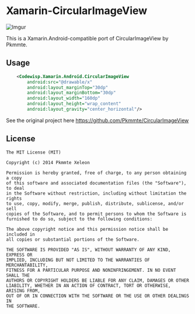 Xamarin-CircularImageView
=========================

![Imgur](http://i.imgur.com/kkXPRF4)

This is a Xamarin.Android-compatible port of CircularImageView by Pkmmte.

Usage
----------

```xml
    <Codewisp.Xamarin.Android.CircularImageView
        android:src="@drawable/x"
        android:layout_marginTop="30dp"
        android:layout_marginBottom="30dp"
        android:layout_width="160dp"
        android:layout_height="wrap_content"
        android:layout_gravity="center_horizontal"/>
```

See the original project here https://github.com/Pkmmte/CircularImageView

License
----------
    The MIT License (MIT)
    
    Copyright (c) 2014 Pkmmte Xeleon
    
    Permission is hereby granted, free of charge, to any person obtaining a copy
    of this software and associated documentation files (the "Software"), to deal
    in the Software without restriction, including without limitation the rights
    to use, copy, modify, merge, publish, distribute, sublicense, and/or sell
    copies of the Software, and to permit persons to whom the Software is
    furnished to do so, subject to the following conditions:
    
    The above copyright notice and this permission notice shall be included in
    all copies or substantial portions of the Software.
    
    THE SOFTWARE IS PROVIDED "AS IS", WITHOUT WARRANTY OF ANY KIND, EXPRESS OR
    IMPLIED, INCLUDING BUT NOT LIMITED TO THE WARRANTIES OF MERCHANTABILITY,
    FITNESS FOR A PARTICULAR PURPOSE AND NONINFRINGEMENT. IN NO EVENT SHALL THE
    AUTHORS OR COPYRIGHT HOLDERS BE LIABLE FOR ANY CLAIM, DAMAGES OR OTHER
    LIABILITY, WHETHER IN AN ACTION OF CONTRACT, TORT OR OTHERWISE, ARISING FROM,
    OUT OF OR IN CONNECTION WITH THE SOFTWARE OR THE USE OR OTHER DEALINGS IN
    THE SOFTWARE.
